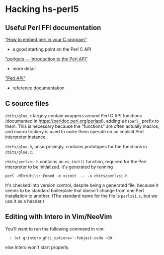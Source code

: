 
# Hacking hs-perl5

## Useful Perl FFI documentation

["How to embed perl in your C program"][perlembed]

* a good starting point on the Perl C API

["perlguts -- Introduction to the Perl API"][perlguts]

* more detail

["Perl API"][perlapi]

* reference documentation

[perlembed]: https://perldoc.perl.org/perlembed
[perlguts]: https://perldoc.perl.org/perlguts
[perlapi]: https://perldoc.perl.org/perlapi

## C source files

`cbits/glue.c` largely contain wrappers around Perl C API
functions (documented in <https://perldoc.perl.org/perlapi>), adding a
`hsperl_` prefix to them. This is necessary because the "functions"
are often actually macros, and macro trickery is used to make them
operate on an implicit Perl interpreter instance.

`cbits/glue.h`, unsurprisingly, contains prototypes for the functions
in `cbits/glue.c`.

`cbits/perlxsi.h` contains an `xs_init()` function, required for the
Perl interpreter to be initialized. It's generated by running

```
perl -MExtUtils::Embed -e xsinit  -- -o cbits/perlxsi.h
```

It's checked into version control, despite being a generated file,
because it seems to be standard boilerplate that doesn't change from
one Perl installation to another. (The standard name for the file
is `perlxsi.c`, but we use it as a header.)

## Editing with Intero in Vim/NeoVim

You'll want to run the following command in vim:

```
  : let g:intero_ghci_options='-fobject-code -O0'
```

else Intero won't start properly.

<!--
  vim: ts=2 sw=2 tw=72 syntax=markdown
-->
